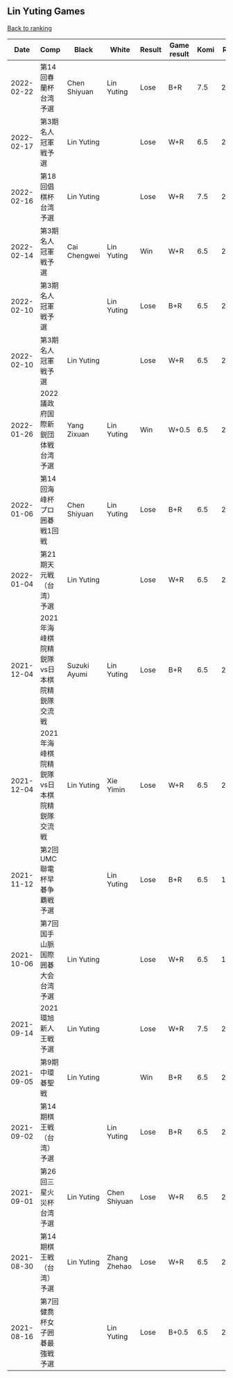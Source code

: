 ## Lin Yuting Games

[Back to ranking](../../index.md)




| **Date** | **Comp** | **Black** | **White** | **Result** | **Game result** | **Komi** | **Rating** | **Diff** | 
| --- | --- | --- | --- | --- | --- | --- | --- | --- |
| 2022-02-22 | 第14回春蘭杯台湾予選 | Chen Shiyuan | Lin Yuting | Lose | B+R | 7.5 | 2387.0 | 3.0 | 
| 2022-02-17 | 第3期名人冠軍戦予選 | Lin Yuting |  | Lose | W+R | 6.5 | 2384.0 | -9.0 | 
| 2022-02-16 | 第18回倡棋杯台湾予選 | Lin Yuting |  | Lose | W+R | 7.5 | 2393.0 | -9.0 | 
| 2022-02-14 | 第3期名人冠軍戦予選 | Cai Chengwei | Lin Yuting | Win | W+R | 6.5 | 2402.0 | 98.0 | 
| 2022-02-10 | 第3期名人冠軍戦予選 |  | Lin Yuting | Lose | B+R | 6.5 | 2304.0 | 0.0 | 
| 2022-02-10 | 第3期名人冠軍戦予選 | Lin Yuting |  | Lose | W+R | 6.5 | 2304.0 | -15.0 | 
| 2022-01-26 | 2022議政府国際新鋭団体戦台湾予選 | Yang Zixuan | Lin Yuting | Win | W+0.5 | 6.5 | 2319.0 | 173.0 | 
| 2022-01-06 | 第14回海峰杯プロ囲碁戦1回戦 | Chen Shiyuan | Lin Yuting | Lose | B+R | 6.5 | 2146.0 | 54.0 | 
| 2022-01-04 | 第21期天元戦（台湾）予選 | Lin Yuting |  | Lose | W+R | 6.5 | 2092.0 | 0.0 | 
| 2021-12-04 | 2021年海峰棋院精鋭隊vs日本棋院精鋭隊交流戦 | Suzuki Ayumi | Lin Yuting | Lose | B+R | 6.5 | 2092.0 | 0.0 | 
| 2021-12-04 | 2021年海峰棋院精鋭隊vs日本棋院精鋭隊交流戦 | Lin Yuting | Xie Yimin | Lose | W+R | 6.5 | 2092.0 | 171.0 | 
| 2021-11-12 | 第2回UMC聯電杯早碁争覇戦予選 |  | Lin Yuting | Lose | B+R | 6.5 | 1921.0 | 0.0 | 
| 2021-10-06 | 第7回国手山脈国際囲碁大会台湾予選 | Lin Yuting |  | Lose | W+R | 6.5 | 1921.0 | -246.0 | 
| 2021-09-14 | 2021環旭新人王戦予選 | Lin Yuting |  | Lose | W+R | 7.5 | 2167.0 | 47.0 | 
| 2021-09-05 | 第9期中環碁聖戦 | Lin Yuting |  | Win | B+R | 6.5 | 2120.0 | 0.0 | 
| 2021-09-02 | 第14期棋王戦（台湾）予選 |  | Lin Yuting | Lose | B+R | 6.5 | 2120.0 | 0.0 | 
| 2021-09-01 | 第26回三星火災杯台湾予選 | Lin Yuting | Chen Shiyuan | Lose | W+R | 6.5 | 2120.0 | 0.0 | 
| 2021-08-30 | 第14期棋王戦（台湾）予選 | Lin Yuting | Zhang Zhehao | Lose | W+R | 6.5 | 2120.0 | 0.0 | 
| 2021-08-16 | 第7回健喬杯女子囲碁最強戦予選 |  | Lin Yuting | Lose | B+0.5 | 6.5 | 2120.0 | missing |




